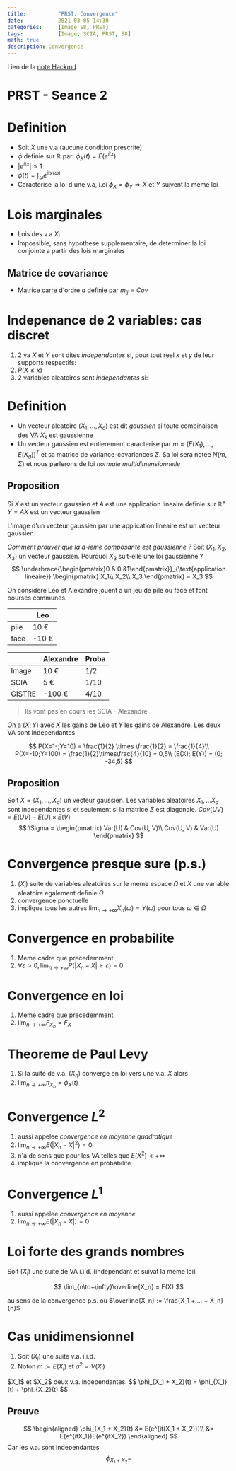 ```yaml
---
title:          "PRST: Convergence"
date:           2021-03-05 14:30
categories:     [Image S8, PRST]
tags:           [Image, SCIA, PRST, S8]
math: true
description: Convergence
---
```

Lien de la [note Hackmd](https://hackmd.io/@lemasymasa/S1VJ-M6f_)

# PRST - Seance 2

# Definition
- Soit $X$ une v.a (aucune condition prescrite)
- $\phi$ definie sur $\mathbb R$ par: $\phi_X(t) = E(e^{itx})$
- $\vert e^{itx}\vert \le 1$
- $\phi(t)=\int_{\omega}e^{itx(\omega)}$
- Caracterise la loi d'une v.a, i.ei $\phi_X=\phi_Y \Rightarrow X$ et $Y$ suivent la meme loi

# Lois marginales
- Lois des v.a $X_i$
- Impossible, sans hypothese supplementaire, de determiner la loi conjointe a partir des lois marginales

## Matrice de covariance
- Matrice carre d'ordre $d$ definie par $m_{ij} = Cov$

# Indepenance de 2 variables: cas discret
1. 2 va $X$ et $Y$ sont dites *independantes* si, pour tout reel $x$ et $y$ de leur supports respectifs:
2. $P({X\le x})$
3. 2 variables aleatoires sont *independantes* si:

# Definition
- Un vecteur aleatoire $(X_1,...,X_d)$ est dit *gaussien* si toute combinaison des VA $X_k$ est gaussienne
- Un vecteur gaussien est entierement caracterise par $m=(E(X_1),...,E(X_d))^T$ et sa matrice de variance-covariances $\Sigma$. Sa loi sera notee $N(m,\Sigma)$ et nous parlerons de loi *normale multidimensionnelle*

## Proposition
Si $X$ est un vecteur gaussien et $A$ est une application lineaire definie sur $\mathbb R^+$
$Y = AX$ est un vecteur gaussien
<div class="alert alert-danger" role="alert" markdown="1">
L'image d'un vecteur gaussien par une application lineaire est un vecteur gaussien.
</div>

*Comment prouver que la d-ieme composante est gaussienne ?*
Soit $(X_1, X_2, X_3)$ un vecteur gaussien. Pourquoi $X_3$ suit-elle une loi gaussienne ?
$$
\underbrace{\begin{pmatrix}0 & 0 &1\end{pmatrix}}_{\text{application lineaire}}
\begin{pmatrix}
X_1\\
X_2\\
X_3
\end{pmatrix} = X_3
$$

On considere Leo et Alexandre jouent a un jeu de pile ou face et font bourses communes.

||Leo|
|-|-|
|pile|10 €|
|face|-10 €|

||Alexandre|Proba|
|-|-|-|
|Image|10 €|1/2|
|SCIA|5 €|1/10|
|GISTRE|-100 €|4/10|

> Ils vont pas en cours les SCIA - Alexandre

On a $(X;Y)$ avec $X$ les gains de Leo et $Y$ les gains de Alexandre. Les deux VA sont independantes

$$
P(X=1-;Y=10) = \frac{1}{2} \times \frac{1}{2} = \frac{1}{4}\\
P(X=-10;Y=100) = \frac{1}{2}\times\frac{4}{10} = 0,5\\
(E(X); E(Y)) = (0; -34,5)
$$

## Proposition
Soit $X = (X_1,..., X_d)$ un vecteur gaussien.
Les variables aleatoires $X_1,...X_d$ sont independantes si et seulement si la matrice $\Sigma$ est diagonale.
$Cov(UV) = E(UV) - E(U) \times E(V)$
$$
\Sigma =
\begin{pmatrix}
    Var(U) & Cov(U, V)\\
    Cov(U, V) & Var(U)
\end{pmatrix}
$$

# Convergence presque sure (p.s.)
1. $(X_i)$ suite de variables aleatoires sur le meme espace $\Omega$ et $X$ une variable aleatoire egalement definie $\Omega$
2. convergence ponctuelle
3. implique tous les autres
$\lim_{n\to+\infty}X_n(\omega) = Y(\omega)$ pour tous $\omega\in\Omega$

# Convergence en probabilite
1. Meme cadre que precedemment
2. $\forall\varepsilon\gt 0, \lim_{n\to+\infty}P(\vert X_n - X\vert\ge \varepsilon) = 0$

# Convergence en loi
1. Meme cadre que precedemment
2. $\lim_{n\to+\infty}F_{X_n} = F_X$

# Theoreme de Paul Levy
1. Si la suite de v.a. $(X_n)$ converge en loi vers une v.a. $X$ alors
2. $\lim_{n\to+\infty}\pi_{X_n} = \phi_X(t)$

# Convergence $L^2$
1. aussi appelee *convergence en moyenne quadratique*
2. $\lim_{n\to+\infty}E(\vert X_n - X\vert^2) = 0$
3. n'a de sens que pour les VA telles que $E(X^2)\lt+\infty$
4. implique la convergence en probabilite

# Convergence $L^1$
1. aussi appelee *convergence en moyenne*
2. $\lim_{n\to+\infty}E(\vert X_n -X\vert) = 0$

# Loi forte des grands nombres
Soit $(X_i)$ une suite de VA i.i.d. (independant et suivat la meme loi)

$$
\lim_{n\to+\infty}\overline{X_n} = E(X)
$$

au sens de la convergence p.s. ou $\overline{X_n} := \frac{X_1 + ... +  X_n}{n}$

# Cas unidimensionnel
1. Soit $(X_i)$ une suite v.a. i.i.d.
2. Noton $m:=E(X_i)$ et $\sigma^2 = V(X_i)$

<div class="alert alert-info" role="alert" markdown="1">
$X_1$ et $X_2$ deux v.a. independantes.
$$
\phi_{X_1 + X_2}(t) = \phi_{X_1}(t) + \phi_{X_2}(t)
$$
</div>

## Preuve
$$
\begin{aligned}
\phi_{X_1 + X_2}(t) &= E(e^{it(X_1 + X_2)})\\
&= E(e^{itX_1})E(e^{itX_2})
\end{aligned}
$$
Car les v.a. sont independantes
$$
\phi_{X_1+X_2} = 
$$